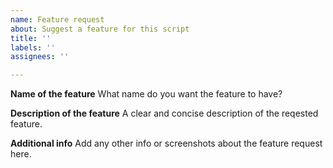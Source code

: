 ```yaml
---
name: Feature request
about: Suggest a feature for this script
title: ''
labels: ''
assignees: ''

---
```


**Name of the feature**
What name do you want the feature to have?

**Description of the feature**
A clear and concise description of the reqested feature.

**Additional info**
Add any other info or screenshots about the feature request here.
